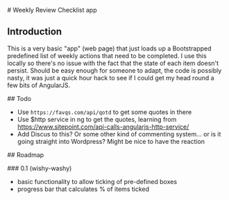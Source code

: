# Weekly Review Checklist app

## Introduction

This is a very basic "app" (web page) that just loads up a Bootstrapped predefined list of weekly actions that need to be completed. I use this locally so there's no issue with the fact that the state of each item doesn't persist. Should be easy enough for someone to adapt, the code is possibly nasty, it was just a quick hour hack to see if I could get my head round a few bits of AngularJS.

## Todo

  * Use ``https://favqs.com/api/qotd`` to get some quotes in there
  * Use $http service in ng to get the quotes, learning from https://www.sitepoint.com/api-calls-angularjs-http-service/
  * Add Discus to this? Or some other kind of commenting system... or is it going straight into Wordpress? Might be nice to have the reaction

## Roadmap

### 0.1 (wishy-washy)

  * basic functionality to allow ticking of pre-defined boxes
  * progress bar that calculates % of items ticked
